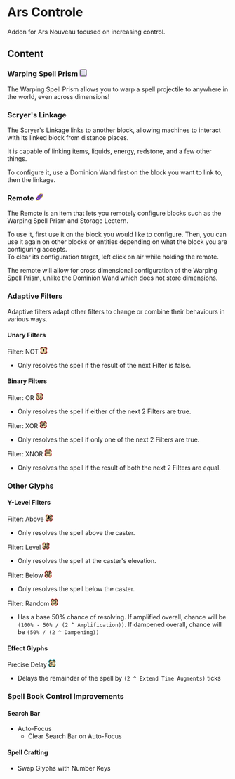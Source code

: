 # Ars Controle

Addon for Ars Nouveau focused on increasing control.

## Content

### Warping Spell Prism ![](https://github.com/Vonr/Ars-Controle/blob/1.21/src/main/resources/assets/ars_controle/textures/block/warping_spell_prism.png?raw=true)

The Warping Spell Prism allows you to warp a spell projectile to anywhere in the world, even across dimensions!

### Scryer's Linkage

The Scryer's Linkage links to another block, allowing machines to interact with its linked block from distance places.

It is capable of linking items, liquids, energy, redstone, and a few other things.

To configure it, use a Dominion Wand first on the block you want to link to, then the linkage.

### Remote ![](https://github.com/Vonr/Ars-Controle/blob/1.21/src/main/resources/assets/ars_controle/textures/item/remote.png?raw=true)

The Remote is an item that lets you remotely configure blocks such as the Warping Spell Prism and Storage Lectern.

To use it, first use it on the block you would like to configure.
Then, you can use it again on other blocks or entities depending on what the block you are configuring accepts.  
To clear its configuration target, left click on air while holding the remote.

The remote will allow for cross dimensional configuration of the Warping Spell Prism, unlike the Dominion Wand
which does not store dimensions.

### Adaptive Filters

Adaptive filters adapt other filters to change or combine their behaviours in various ways.

#### Unary Filters
Filter: NOT ![](https://github.com/Vonr/Ars-Controle/blob/1.21/src/main/resources/assets/ars_controle/textures/item/glyph_filter_not.png?raw=true)
- Only resolves the spell if the result of the next Filter is false.

#### Binary Filters
Filter: OR ![](https://github.com/Vonr/Ars-Controle/blob/1.21/src/main/resources/assets/ars_controle/textures/item/glyph_filter_or.png?raw=true)
- Only resolves the spell if either of the next 2 Filters are true.

Filter: XOR ![](https://github.com/Vonr/Ars-Controle/blob/1.21/src/main/resources/assets/ars_controle/textures/item/glyph_filter_xor.png?raw=true)
- Only resolves the spell if only one of the next 2 Filters are true.

Filter: XNOR ![](https://github.com/Vonr/Ars-Controle/blob/1.21/src/main/resources/assets/ars_controle/textures/item/glyph_filter_xnor.png?raw=true)  
- Only resolves the spell if the result of both the next 2 Filters are equal.

### Other Glyphs

#### Y-Level Filters

Filter: Above ![](https://github.com/Vonr/Ars-Controle/blob/1.21/src/main/resources/assets/ars_controle/textures/item/glyph_filter_above.png?raw=true)
- Only resolves the spell above the caster.

Filter: Level ![](https://github.com/Vonr/Ars-Controle/blob/1.21/src/main/resources/assets/ars_controle/textures/item/glyph_filter_level.png?raw=true)
- Only resolves the spell at the caster's elevation.

Filter: Below ![](https://github.com/Vonr/Ars-Controle/blob/1.21/src/main/resources/assets/ars_controle/textures/item/glyph_filter_below.png?raw=true)
- Only resolves the spell below the caster.

Filter: Random ![](https://github.com/Vonr/Ars-Controle/blob/1.21/src/main/resources/assets/ars_controle/textures/item/glyph_filter_random.png?raw=true)  
- Has a base 50% chance of resolving. If amplified overall, chance will be `(100% - 50% / (2 ^ Amplification))`. If dampened overall, chance will be `(50% / (2 ^ Dampening))`

#### Effect Glyphs

Precise Delay ![](https://github.com/Vonr/Ars-Controle/blob/1.21/src/main/resources/assets/ars_controle/textures/item/glyph_precise_delay.png?raw=true)  
- Delays the remainder of the spell by `(2 ^ Extend Time Augments)` ticks

### Spell Book Control Improvements

#### Search Bar
- Auto-Focus
  - Clear Search Bar on Auto-Focus

#### Spell Crafting
- Swap Glyphs with Number Keys
